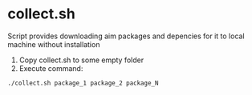 # collect.sh
Script provides downloading aim packages and depencies for it to local machine without installation

1. Copy collect.sh to some empty folder
2. Execute command:
```
./collect.sh package_1 package_2 package_N
```
